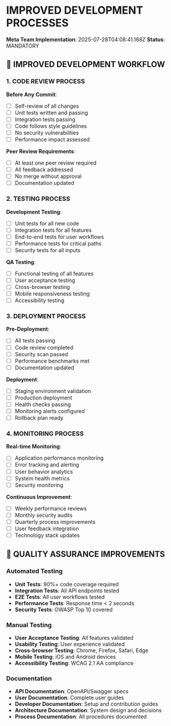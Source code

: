 # IMPROVED DEVELOPMENT PROCESSES
**Meta Team Implementation**: 2025-07-28T04:08:41.168Z
**Status**: MANDATORY

## 🚀 IMPROVED DEVELOPMENT WORKFLOW

### 1. CODE REVIEW PROCESS
**Before Any Commit**:
- [ ] Self-review of all changes
- [ ] Unit tests written and passing
- [ ] Integration tests passing
- [ ] Code follows style guidelines
- [ ] No security vulnerabilities
- [ ] Performance impact assessed

**Peer Review Requirements**:
- [ ] At least one peer review required
- [ ] All feedback addressed
- [ ] No merge without approval
- [ ] Documentation updated

### 2. TESTING PROCESS
**Development Testing**:
- [ ] Unit tests for all new code
- [ ] Integration tests for all features
- [ ] End-to-end tests for user workflows
- [ ] Performance tests for critical paths
- [ ] Security tests for all inputs

**QA Testing**:
- [ ] Functional testing of all features
- [ ] User acceptance testing
- [ ] Cross-browser testing
- [ ] Mobile responsiveness testing
- [ ] Accessibility testing

### 3. DEPLOYMENT PROCESS
**Pre-Deployment**:
- [ ] All tests passing
- [ ] Code review completed
- [ ] Security scan passed
- [ ] Performance benchmarks met
- [ ] Documentation updated

**Deployment**:
- [ ] Staging environment validation
- [ ] Production deployment
- [ ] Health checks passing
- [ ] Monitoring alerts configured
- [ ] Rollback plan ready

### 4. MONITORING PROCESS
**Real-time Monitoring**:
- [ ] Application performance monitoring
- [ ] Error tracking and alerting
- [ ] User behavior analytics
- [ ] System health metrics
- [ ] Security monitoring

**Continuous Improvement**:
- [ ] Weekly performance reviews
- [ ] Monthly security audits
- [ ] Quarterly process improvements
- [ ] User feedback integration
- [ ] Technology stack updates

## 🎯 QUALITY ASSURANCE IMPROVEMENTS

### Automated Testing
- **Unit Tests**: 90%+ code coverage required
- **Integration Tests**: All API endpoints tested
- **E2E Tests**: All user workflows tested
- **Performance Tests**: Response time < 2 seconds
- **Security Tests**: OWASP Top 10 covered

### Manual Testing
- **User Acceptance Testing**: All features validated
- **Usability Testing**: User experience validated
- **Cross-browser Testing**: Chrome, Firefox, Safari, Edge
- **Mobile Testing**: iOS and Android devices
- **Accessibility Testing**: WCAG 2.1 AA compliance

### Documentation
- **API Documentation**: OpenAPI/Swagger specs
- **User Documentation**: Complete user guides
- **Developer Documentation**: Setup and contribution guides
- **Architecture Documentation**: System design and decisions
- **Process Documentation**: All procedures documented
